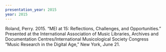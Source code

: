 ```yaml
---
presentation_year: 2015
year: 2015
---
```


Roland, Perry. 2015. “MEI at 15: Reflections, Challenges, and Opportunities.” Presented at the International Association of Music Libraries, Archives and Documentation Centres/International Musicological Society Congress “Music Research in the Digital Age,” New York, June 21.